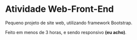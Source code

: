 # Atividade Web-Front-End

Pequeno projeto de site web, utilizando framework Bootstrap.


Feito em menos de 3 horas, e sendo responsivo **(eu acho)**.
